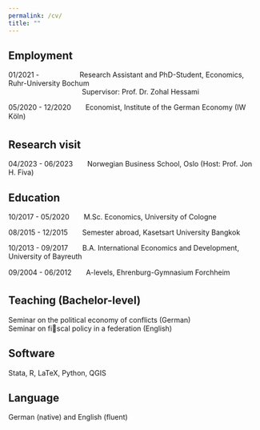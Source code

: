 ```yaml
---
permalink: /cv/
title: ""
---
```


## Employment
01/2021 - &ensp;&ensp;&ensp;&ensp;&ensp;&ensp;&ensp;&ensp;&ensp;&ensp;&ensp;Research Assistant and PhD-Student, Economics, Ruhr-University Bochum  
&ensp;&ensp;&ensp;&ensp;&ensp;&ensp;&ensp;&ensp;&ensp;&ensp;&ensp;&ensp;&ensp;&ensp;&ensp;&ensp;&ensp;&ensp;&ensp;&ensp;&ensp;Supervisor: Prof. Dr. Zohal Hessami

05/2020 - 12/2020 &ensp;&ensp;&ensp; Economist, Institute of the German Economy (IW Köln)

## Research visit
04/2023 - 06/2023 &ensp;&ensp;&ensp; Norwegian Business School, Oslo (Host: Prof. Jon H. Fiva)

## Education 
10/2017 - 05/2020 &ensp;&ensp;&ensp; M.Sc. Economics, University of Cologne 

08/2015 - 12/2015 &ensp;&ensp;&ensp; Semester abroad, Kasetsart University Bangkok

10/2013 - 09/2017 &ensp;&ensp;&ensp; B.A. International Economics and Development, University of Bayreuth

09/2004 - 06/2012 &ensp;&ensp;&ensp; A-levels, Ehrenburg-Gymnasium Forchheim

## Teaching (Bachelor-level)
Seminar on the political economy of conflicts (German)  
Seminar on fiscal policy in a federation (English)  

## Software 
Stata, R, LaTeX, Python, QGIS

## Language
German (native) and English (fluent)
